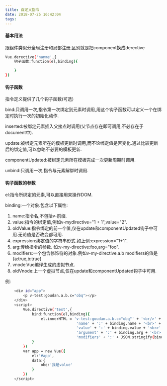 ```yaml
---
title: 自定义指令
date: 2018-07-25 16:42:04
tags:
---
```


#### 基本用法

跟组件类似分全局注册和局部注册,区别就是把component换成derective

``` bash
Vue.derective('nanme',{
    钩子函数:function(el,binding){

    }
})
```

#### 钩子函数

指令定义提供了几个钩子函数(可选)

bind:只调用一次,指令第一次绑定到元素时调用,用这个钩子函数可以定义一个在绑定时执行一次的初始化动作.

inserted:被绑定元素插入父接点时调用(父节点存在即可调用,不必存在于document中).

update:被绑定元素所在的模板更新时调用,而不论绑定值是否变化.通过比较更新后的绑定值,可以忽略不必要的模板更新.

componentUpdated:被绑定元素所在模板完成一次更新周期时调用.

unbind:只调用一次,指令与元素解绑时调用.

#### 钩子函数的参数

el:指令所绑定的元素,可以直接用来操作DOM.

binding:一个对象.包含以下属性:

1. name:指令名,不包括v-前缀.
2. value:指令的绑定值,例如v-mydirective="1 + 1",value="2".
3. oldValue:指令绑定的前一个值,仅在update和componentUpdated钩子中可用.无论值是否改变都可用.
4. expression:绑定值的字符串形式.如上例:expression="1+1".
5. arg:传给指令的参数. 如:v-my-directive:foo,arg="foo".
6. modifiers:一个包含修饰符的对象.例如v-my-directive.a.b modifiers的值是{a:true,b:true}
7. vnode:Vue编译生成的虚拟节点.
8. oldVnode:上一个虚拟节点,仅在update和componentUpdated钩子中可用.

例:
``` bash
    <div id="app">
        <p v-test:goudan.a.b.c="obq"></p>
    </div>
    <script>
        Vue.directive('test',{
            bind:function(el,binding){
                el.innerHTML = 'v-test:goudan.a.b.c="obq"' + '<br/>' + 
                                'name' + ':' + binding.name + '<br>' +  //test
                                'value' + ':' + binding.value + '<br>' + //我是value
                                'argument' + ':' + binding.arg + '<br>' + //goudan
                                'modifiers' + ':' + JSON.stringify(binding.modifiers)  + '<br>' //{a:true,b:true,c:true}
            }
        })
        var app = new Vue({
            el:'#app',
            data:{
                obq:'我是value'
            }
        })
    </script>
```

